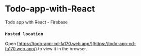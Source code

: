 # Todo-app-with-React
Todo app with React - Firebase

### `Hosted location`  
Open [https://todo-app-cd-fa170.web.app/](https://todo-app-cd-fa170.web.app/) to view it in the browser. 
